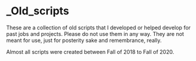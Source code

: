 # _Old_scripts
These are a collection of old scripts that I developed or helped develop for past jobs and projects. Please do not use them in any way. They are not meant for use, just for posterity sake and remembrance, really.

Almost all scripts were created between Fall of 2018 to Fall of 2020.
